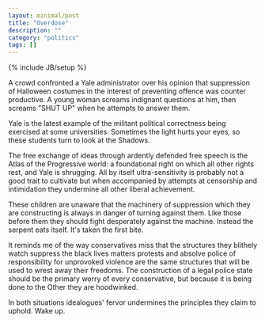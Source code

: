 ```yaml
---
layout: minimal/post
title: "Overdose"
description: ""
category: "politics"
tags: []
---
```

{% include JB/setup %}

A crowd confronted a Yale administrator over his opinion that suppression of Halloween costumes in the interest of preventing offence was counter productive.
A young woman screams indignant questions at him, then screams "SHUT UP" when he attempts to answer them.

Yale is the latest example of the militant political correctness being exercised at some universities.
Sometimes the light hurts your eyes, so these students turn to look at the Shadows.

The free exchange of ideas through ardently defended free speech is the Atlas of the Progressive world: a foundational right on which all other rights rest, and Yale is shrugging.
All by itself ultra-sensitivity is probably not a good trait to cultivate but when accompanied by attempts at censorship and intimidation they undermine all other liberal achievement.

These children are unaware that the machinery of suppression which they are constructing is always in danger of turning against them.
Like those before them they should fight desperately against the machine.
Instead the serpent eats itself. It's taken the first bite.

It reminds me of the way conservatives miss that the structures they blithely watch suppress the black lives matters protests and absolve police of responsibility for unprovoked violence are the same structures that will be used to wrest away their freedoms.
The construction of a legal police state should be the primary worry of every conservative, but because it is being done to the Other they are hoodwinked.

In both situations idealogues' fervor undermines the principles they claim to uphold.
Wake up.
